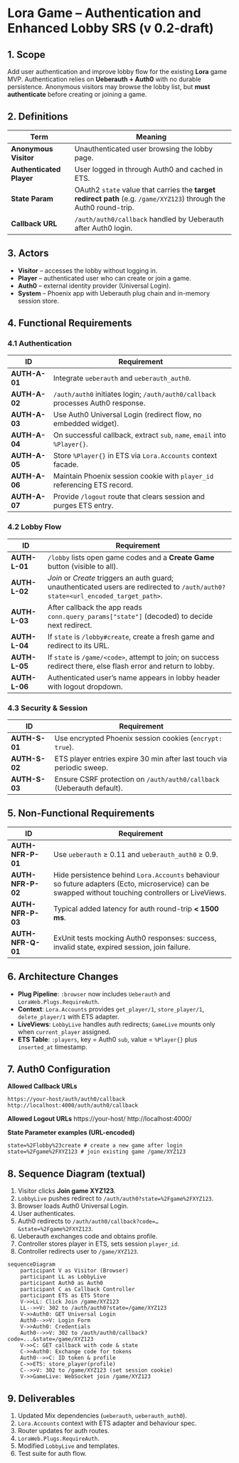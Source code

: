 # Lora Game – Authentication and Enhanced Lobby SRS (v 0.2-draft)

## 1. Scope
Add user authentication and improve lobby flow for the existing **Lora** game MVP. Authentication relies on **Ueberauth + Auth0** with no durable persistence. Anonymous visitors may browse the lobby list, but **must authenticate** before creating or joining a game.

## 2. Definitions
| Term | Meaning |
| --- | --- |
| **Anonymous Visitor** | Unauthenticated user browsing the lobby page. |
| **Authenticated Player** | User logged in through Auth0 and cached in ETS. |
| **State Param** | OAuth2 `state` value that carries the **target redirect path** (e.g. `/game/XYZ123`) through the Auth0 round-trip. |
| **Callback URL** | `/auth/auth0/callback` handled by Ueberauth after Auth0 login. |

## 3. Actors
- **Visitor** – accesses the lobby without logging in.  
- **Player** – authenticated user who can create or join a game.  
- **Auth0** – external identity provider (Universal Login).  
- **System** – Phoenix app with Ueberauth plug chain and in-memory session store.  

## 4. Functional Requirements

### 4.1 Authentication
| ID | Requirement |
| --- | --- |
| **AUTH-A-01** | Integrate `ueberauth` and `ueberauth_auth0`. |
| **AUTH-A-02** | `/auth/auth0` initiates login; `/auth/auth0/callback` processes Auth0 response. |
| **AUTH-A-03** | Use Auth0 Universal Login (redirect flow, no embedded widget). |
| **AUTH-A-04** | On successful callback, extract `sub`, `name`, `email` into `%Player{}`. |
| **AUTH-A-05** | Store `%Player{}` in ETS via `Lora.Accounts` context facade. |
| **AUTH-A-06** | Maintain Phoenix session cookie with `player_id` referencing ETS record. |
| **AUTH-A-07** | Provide `/logout` route that clears session and purges ETS entry. |

### 4.2 Lobby Flow
| ID | Requirement |
| --- | --- |
| **AUTH-L-01** | `/lobby` lists open game codes and a **Create Game** button (visible to all). |
| **AUTH-L-02** | *Join* or *Create* triggers an auth guard; unauthenticated users are redirected to `/auth/auth0?state=<url_encoded_target_path>`. |
| **AUTH-L-03** | After callback the app reads `conn.query_params["state"]` (decoded) to decide next redirect. |
| **AUTH-L-04** | If `state` is `/lobby#create`, create a fresh game and redirect to its URL. |
| **AUTH-L-05** | If `state` is `/game/<code>`, attempt to join; on success redirect there, else flash error and return to lobby. |
| **AUTH-L-06** | Authenticated user’s name appears in lobby header with logout dropdown. |

### 4.3 Security & Session
| ID | Requirement |
| --- | --- |
| **AUTH-S-01** | Use encrypted Phoenix session cookies (`encrypt: true`). |
| **AUTH-S-02** | ETS player entries expire 30 min after last touch via periodic sweep. |
| **AUTH-S-03** | Ensure CSRF protection on `/auth/auth0/callback` (Ueberauth default). |

## 5. Non-Functional Requirements
| ID | Requirement |
| --- | --- |
| **AUTH-NFR-P-01** | Use `ueberauth` ≥ 0.11 and `ueberauth_auth0` ≥ 0.9. |
| **AUTH-NFR-P-02** | Hide persistence behind `Lora.Accounts` behaviour so future adapters (Ecto, microservice) can be swapped without touching controllers or LiveViews. |
| **AUTH-NFR-P-03** | Typical added latency for auth round-trip **< 1500 ms**. |
| **AUTH-NFR-Q-01** | ExUnit tests mocking Auth0 responses: success, invalid state, expired session, join failure. |

## 6. Architecture Changes
- **Plug Pipeline**: `:browser` now includes `Ueberauth` and `LoraWeb.Plugs.RequireAuth`.  
- **Context**: `Lora.Accounts` provides `get_player/1`, `store_player/1`, `delete_player/1` with ETS adapter.  
- **LiveViews**: `LobbyLive` handles auth redirects; `GameLive` mounts only when `current_player` assigned.  
- **ETS Table**: `:players`, key = Auth0 `sub`, value = `%Player{}` plus `inserted_at` timestamp.  

## 7. Auth0 Configuration

**Allowed Callback URLs**
```
https://your-host/auth/auth0/callback
http://localhost:4000/auth/auth0/callback
```

**Allowed Logout URLs**
https://your-host/
http://localhost:4000/

**State Parameter examples (URL-encoded)**
```
state=%2Flobby%23create # create a new game after login
state=%2Fgame%2FXYZ123 # join existing game /game/XYZ123
```

## 8. Sequence Diagram (textual)
1. Visitor clicks **Join game XYZ123**.  
2. `LobbyLive` pushes redirect to `/auth/auth0?state=%2Fgame%2FXYZ123`.  
3. Browser loads Auth0 Universal Login.  
4. User authenticates.  
5. Auth0 redirects to `/auth/auth0/callback?code=…&state=%2Fgame%2FXYZ123`.  
6. Ueberauth exchanges code and obtains profile.  
7. Controller stores player in ETS, sets session `player_id`.  
8. Controller redirects user to `/game/XYZ123`.  


```mermaid
sequenceDiagram
    participant V as Visitor (Browser)
    participant LL as LobbyLive
    participant Auth0 as Auth0
    participant C as Callback Controller
    participant ETS as ETS Store
    V->>LL: Click Join /game/XYZ123
    LL-->>V: 302 to /auth/auth0?state=/game/XYZ123
    V->>Auth0: GET Universal Login
    Auth0-->>V: Login Form
    V->>Auth0: Credentials
    Auth0-->>V: 302 to /auth/auth0/callback?code=...&state=/game/XYZ123
    V->>C: GET callback with code & state
    C->>Auth0: Exchange code for tokens
    Auth0-->>C: ID token & profile
    C->>ETS: store_player(profile)
    C-->>V: 302 to /game/XYZ123 (set session cookie)
    V->>GameLive: WebSocket join /game/XYZ123
```

## 9. Deliverables
1. Updated Mix dependencies (`ueberauth`, `ueberauth_auth0`).  
2. `Lora.Accounts` context with ETS adapter and behaviour spec.  
3. Router updates for auth routes.  
4. `LoraWeb.Plugs.RequireAuth`.  
5. Modified `LobbyLive` and templates.  
6. Test suite for auth flow.  